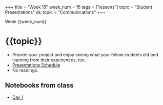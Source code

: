 +++
title = "Week 15"
week_num = 15
tags = ["lessons"]
topic = "Student Presentations"
ds_topic = "Communications"
+++

Week {{week_num}}
# {{topic}}

- Present your project and enjoy seeing what your fellow students did and learning from their experiences, too.
- [Presentations Schedule](https://github.com/PsuAstro416/PresentationScheduleSpring2025)
- No readings.  

## Notebooks from class
- [Day 1](https://psuastro416.github.io/Spring2025/tutorials/week15/)

